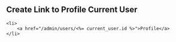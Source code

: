 ## Create Link to Profile Current User

	<li>
		<a href="/admin/users/<%= current_user.id %>">Profile</a>
	</li>
